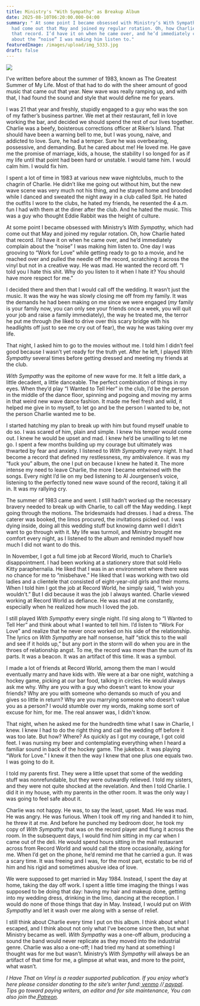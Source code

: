 ```yaml
---
title: Ministry's "With Sympathy" as Breakup Album
date: 2025-08-10T06:20:00.000-04:00
summary: " At some point I became obsessed with Ministry’s With Sympathy, which
  had come out that May and joined my regular rotation. Oh, how Charlie hated
  that record. I’d have it on when he came over, and he’d immediately complain
  about the “noise” I was making him listen to."
featuredImage: /images/upload/img_5333.jpg
draft: false
---
```

![](/images/upload/img_5333.jpg)

I’ve written before about the summer of 1983, known as The Greatest Summer of My Life. Most of that had to do with the sheer amount of good music that came out that year. New wave was really ramping up, and with that, I had found the sound and style that would define me for years. 

I was 21 that year and freshly, stupidly engaged to a guy who was the son of my father’s business partner. We met at their restaurant, fell in love working the bar, and decided we should spend the rest of our lives together. Charlie was a beefy, boisterous corrections officer at Riker’s Island. That should have been a warning bell to me, but I was young, naive, and addicted to love. Sure, he had a temper. Sure he was overbearing, possessive, and demanding. But he cared about me! He loved me. He gave me the promise of marriage, kids, a house, the stability I so longed for as if my life until that point had been hard or unstable. I would tame him. I would calm him. I would fix him.

I spent a lot of time in 1983 at various new wave nightclubs, much to the chagrin of Charlie. He didn’t like me going out without him, but the new wave scene was very much not his thing, and he stayed home and brooded while I danced and sweated the night away in a club called Spit. He hated the outfits I wore to the clubs, he hated my friends, he resented the 4 a.m. fun I had with them at the diner after the club. And he hated the music. This was a guy who thought Eddie Rabbit was the height of culture. 

At some point I became obsessed with Ministry’s *With Sympathy,* which had come out that May and joined my regular rotation. Oh, how Charlie hated that record. I’d have it on when he came over, and he’d immediately complain about the “noise” I was making him listen to. One day I was grooving to “Work for Love” while getting ready to go to a movie, and he reached over and pulled the needle off the record, scratching it across the vinyl but not in a creative way. He was mad. He wanted the record off. “I told you I hate this shit. Why do you listen to it when I hate it? You should have more respect for me.” 

I decided there and then that I would call off the wedding. It wasn’t just the music. It was the way he was slowly closing me off from my family. It was the demands he had been making on me since we were engaged (*my* family is your family now, you can only see your friends once a week, you will quit your job and raise a family immediately), the way he treated me, the terror he put me through (he liked to drive over this scary bridge with his headlights off just to see me cry out of fear), the way he was taking over my life. 

That night, I asked him to go to the movies without me. I told him I didn’t feel good because I wasn’t yet ready for the truth yet. After he left, I played *With Sympathy* several times before getting dressed and meeting my friends at the club.

*With Sympathy* was the epitome of new wave for me. It felt a little dark, a little decadent, a little danceable. The perfect combination of things in my eyes. When they’d play “I Wanted to Tell Her” in the club, I’d be the person in the middle of the dance floor, spinning and pogoing and moving my arms in that weird new wave dance fashion. It made me feel fresh and wild, it helped me give in to myself, to let go and be the person I wanted to be, not the person Charlie wanted me to be. 

I started hatching my plan to break up with him but found myself unable to do so. I was scared of him, plain and simple. I knew his temper would come out. I knew he would be upset and mad. I knew he’d be unwilling to let me go. I spent a few months building up my courage but ultimately was thwarted by fear and anxiety. I listened to *With Sympathy* every night. It had become a record that defined my restlessness, my ambivalence. it was my “fuck you” album, the one I put on because I knew he hated it. The more intense my need to leave Charlie, the more I became entwined with the songs. Every night I’d lie on my bed listening to Al Jourgensen’s voice, listening to the perfectly toned new wave sound of the record, taking it all in. It was my rallying cry. 

The summer of 1983 came and went. I still hadn’t worked up the necessary bravery needed to break up with Charlie, to call off the May wedding. I kept going through the motions. The bridesmaids had dresses. I had a dress. The caterer was booked, the limos procured, the invitations picked out. I was dying inside, doing all this wedding stuff but knowing damn well I didn’t want to go through with it. My life was turmoil, and Ministry brought me comfort every night, as I listened to the album and reminded myself how much I did not want to do this.

In November, I got a full time job at Record World, much to Charlie’s disappointment. I had been working at a stationery store that sold Hello Kitty paraphernalia. He liked that I was in an environment where there was no chance for me to “misbehave.” He liked that I was working with two old ladies and a clientele that consisted of eight-year-old girls and their moms. When I told him I got the job at Record World, he simply said, “I wish you wouldn’t.” But I did because it was the job I always wanted. Charlie viewed working at Record World as defiance. He was mad at me constantly, especially when he realized how much I loved the job.

I still played *With Sympathy* every single night. I’d sing along to “I Wanted to Tell Her” and think about what I wanted to tell him. I’d listen to “Work For Love” and realize that he never once worked on his side of the relationship. The lyrics on *With Sympathy* are half nonsense, half “stick this to the wall and see if it holds up,” but any port in the storm will do when you are in the throes of relationship angst. To me, the record was more than the sum of its parts. It was a beacon. It was an artifact of this time. It was a symbol.

I made a lot of friends at Record World, among them the man I would eventually marry and have kids with. We were at a bar one night, watching a hockey game, picking at our bar food, talking in circles. He would always ask me why. Why are you with a guy who doesn’t want to know your friends? Why are you with someone who demands so much of you and gives so little in return? Why are you marrying someone who doesn’t value you as a person? I would stumble over my words, making some sort of excuse for him, for me. The real answer was, I didn't know. 

That night, when he asked me for the hundredth time what I saw in Charlie, I knew. I knew I had to do the right thing and call the wedding off before it was too late. But how? Where? As quickly as I got my courage, I got cold feet. I was nursing my beer and contemplating everything when I heard a familiar sound in back of the hockey game. The jukebox. It was playing “Work for Love.” I knew it then the way I knew that one plus one equals two. I was going to do it.

I told my parents first. They were a little upset that some of the wedding stuff was nonrefundable, but they were outwardly relieved. I told my sisters, and they were not quite shocked at the revelation. And then I told Charlie. I did it in my house, with my parents in the other room. It was the only way I was going to feel safe about it.

Charlie was not happy. He was, to say the least, upset. Mad. He was mad. He was angry. He was furious. When I took off my ring and handed it to him, he threw it at me. And before he punched my bedroom door, he took my copy of *With Sympathy* that was on the record player and flung it across the room. In the subsequent days, I would find him sitting in my car when I came out of the deli. He would spend hours sitting in the mall restaurant across from Record World and would call the store occasionally, asking for me. When I’d get on the phone, he’d remind me that he carried a gun. It was a scary time. It was freeing and I was, for the most part, ecstatic to be rid of him and his rigid and sometimes abusive idea of love.   

We were supposed to get married in May 1984. Instead, I spent the day at home, taking the day off work. I spent a little time imaging the things I was supposed to be doing that day: having my hair and makeup done, getting into my wedding dress, drinking in the limo, dancing at the reception. I would do none of those things that day in May. Instead, I would put on *With Sympathy* and let it wash over me along with a sense of relief.


I still think about Charlie every time I put on this album. I think about what I escaped, and I think about not only what I’ve become since then, but what Ministry became as well. *With Sympathy* was a one-off album, producing a sound the band would never replicate as they moved into the industrial genre. Charlie was also a one-off; I had tried my hand at something I thought was for me but wasn’t. Ministry’s *With Sympathy* will always be an artifact of that time for me, a glimpse at what was, and more to the point, what wasn’t. 




*I Have That on Vinyl is a reader supported publication. If you enjoy what’s here please consider donating to the site’s writer fund:[ venmo](https://account.venmo.com/u/Michele-Catalano2659) //[ paypal](https://www.paypal.com/paypalme/goingitaloneny?country.x=US&locale.x=en_US)*. *Tips go toward paying writers, an editor and for site maintenance, You can also join the[ Patreon](https://www.patreon.com/c/IHaveThatonVinyl).*
